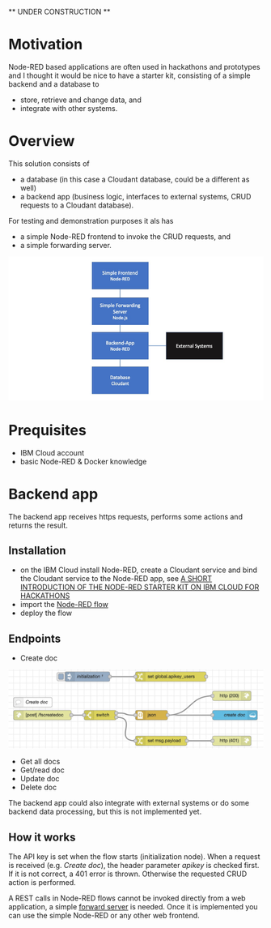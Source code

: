 ** UNDER CONSTRUCTION **

# Motivation

Node-RED based applications are often used in hackathons and prototypes and I thought it would be nice to have a starter kit, consisting of a simple backend and a database to 
- store, retrieve and change data, and
- integrate with other systems.

# Overview
This solution consists of 
- a database (in this case a Cloudant database, could be a different as well)
- a backend app (business logic, interfaces to external systems, CRUD requests to a Cloudant database).

For testing and demonstration purposes it als has
- a simple Node-RED frontend to invoke the CRUD requests, and
- a simple forwarding server.

![Architecture](Node-RED-Backend.jpg)

# Prequisites
- IBM Cloud account
- basic Node-RED & Docker knowledge

# Backend app
The backend app receives https requests, performs some actions and returns the result.
## Installation
- on the IBM Cloud install Node-RED, create a Cloudant service and bind the Cloudant service to the Node-RED app, see [A SHORT INTRODUCTION OF THE NODE-RED STARTER KIT ON IBM CLOUD FOR HACKATHONS](https://suedbroecker.net/2020/03/09/a-short-introduction-of-the-node-red-starter-kit-on-ibm-cloud-for-hackathons/)
- import the [Node-RED flow](https://github.com/gitjps/Node-RED-Cloudant-CRUD/blob/master/Node-RED.json) 
- deploy the flow

## Endpoints

- Create doc

![Node-RED flow](node-red-crud.jpg)

- Get all docs
- Get/read doc
- Update doc
- Delete doc

The backend app could also integrate with external systems or do some backend data processing, but this is not implemented yet.

## How it works
The API key is set when the flow starts (initialization node). When a request is received (e.g. *Create doc*), the header parameter *apikey*  is checked first. If it is not correct, a 401 error is thrown. Otherwise the requested CRUD action is performed.

A REST calls in Node-RED flows cannot be invoked directly from a web application, a simple [forward server](/simple_forward_server) is needed. Once it is implemented you can use the simple Node-RED or any other web frontend.
